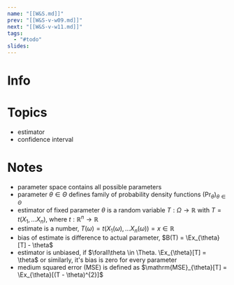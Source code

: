 ```yaml
---
name: "[[W&S.md]]"
prev: "[[W&S-v-w09.md]]"
next: "[[W&S-v-w11.md]]"
tags:
  - "#todo"
slides:
---
```



# Info


# Topics
- estimator
- confidence interval


# Notes
- parameter space contains all possible parameters
- parameter $\theta \in \Theta$ defines family of probability density functions $(\Pr_{\theta})_{\theta \in\Theta}$
- estimator of fixed parameter $\theta$ is a random variable $T : \Omega \to \mathbb{R}$ with $T=t(X_{1}, \dots X_{n})$, where $t : \mathbb{R}^{n} \to \mathbb{R}$
- estimate is a number, $T(\omega) = t(X_{1}(\omega), \dots X_{n}(\omega)) = x \in \mathbb{R}$
- bias of estimate is difference to actual parameter, $B(T) = \Ex_{\theta}[T] - \theta$
- estimator is unbiased, if $\forall\theta \in \Theta. \Ex_{\theta}[T] = \theta$ or similarly, it's bias is zero for every parameter
- medium squared error (MSE) is defined as $\mathrm{MSE}_{\theta}[T] = \Ex_{\theta}[(T - \theta)^{2}]$
